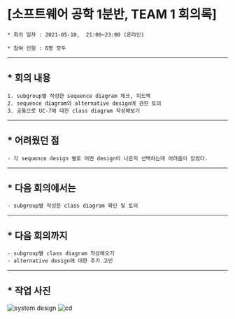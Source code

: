 
# [소프트웨어 공학 1분반, TEAM 1 회의록]
    * 회의 일자 : 2021-05-10,  21:00~23:00 (온라인)

    * 참여 인원 : 6명 모두

---

## * 회의 내용

    1. subgroup별 작성한 sequence diagram 체크, 피드백 
    2. sequence diagram의 alternative design에 관한 토의
    3. 공통으로 UC-7에 대한 class diagram 작성해보기

---

## * 어려웠던 점

    - 각 sequence design 별로 어떤 design이 나은지 선택하는데 어려움이 있었다.

---

## * 다음 회의에서는

    - subgroup별 작성한 class diagram 확인 및 토의

--- 

## * 다음 회의까지

    - subgroup별 class diagram 작성해오기
    - alternative design에 대한 추가 고민
  

--- 

## * 작업 사진
![system design](https://user-images.githubusercontent.com/33649931/117683711-4eaa0f00-b1ef-11eb-9d02-a9f8bf787ead.JPG)
![cd](https://user-images.githubusercontent.com/33649931/117683884-739e8200-b1ef-11eb-83fc-e3ec56516e4a.JPG)






